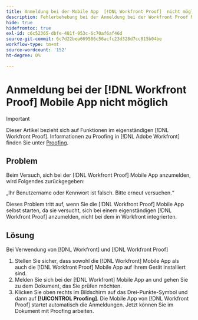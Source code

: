 ```yaml
---
title: Anmeldung bei der Mobile App  [!DNL Workfront Proof]  nicht möglich
description: Fehlerbehebung bei der Anmeldung bei der Workfront Proof Mobile App.
hide: true
hidefromtoc: true
exl-id: c6c52365-dbfe-481f-953c-6c70af6af46d
source-git-commit: 6c7d22bea669586c56acfc23d328d7cc815b04be
workflow-type: tm+mt
source-wordcount: '152'
ht-degree: 0%

---
```


# Anmeldung bei der [!DNL Workfront Proof] Mobile App nicht möglich

>[!IMPORTANT]
>
>Dieser Artikel bezieht sich auf Funktionen im eigenständigen [!DNL Workfront Proof]. Informationen zu Proofing in [!DNL Adobe Workfront] finden Sie unter [Proofing](../../../review-and-approve-work/proofing/proofing.md).

## Problem

Beim Versuch, sich bei der [!DNL Workfront Proof] Mobile App anzumelden, wird Folgendes zurückgegeben:

„Ihr Benutzername oder Kennwort ist falsch. Bitte erneut versuchen.“

Dieses Problem tritt auf, wenn Sie die [!DNL Workfront Proof] Mobile App selbst starten, da sie versucht, sich bei einem eigenständigen [!DNL Workfront Proof] anzumelden, nicht bei dem in Workfront integrierten.

## Lösung

Bei Verwendung von [!DNL Workfront] und [!DNL Workfront Proof]

1. Stellen Sie sicher, dass sowohl die [!DNL Workfront] Mobile App als auch die [!DNL Workfront Proof] Mobile App auf Ihrem Gerät installiert sind.
1. Melden Sie sich bei der [!DNL Workfront] Mobile App an und gehen Sie zu dem Dokument, das Sie prüfen möchten.
1. Klicken Sie oben rechts im Bildschirm auf das Drei-Punkte-Symbol und dann auf **[!UICONTROL Proofing]**.
Die Mobile App von [!DNL Workfront Proof] startet automatisch die Anmeldungen.
Jetzt können Sie im Dokument mit Proofing arbeiten.
